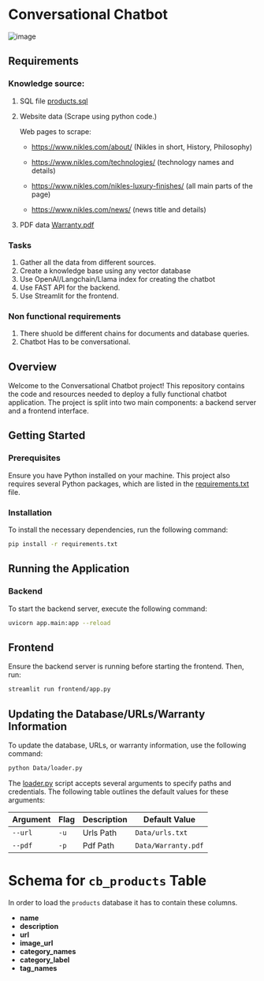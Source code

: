 # Conversational Chatbot
![image](https://github.com/darda-abu/Chatbot-nikles/assets/167751588/7b8ec20d-da54-48bf-9b1e-a6ede5d97efb)


## Requirements
### Knowledge source:
1. SQL file [products.sql](Data\products.sql)
2. Website data (Scrape using python code.) 

    Web pages to scrape:
	
    - https://www.nikles.com/about/ (Nikles in short, History, Philosophy)

	- https://www.nikles.com/technologies/ (technology names and details)

	- https://www.nikles.com/nikles-luxury-finishes/ (all main parts of the page)

	- https://www.nikles.com/news/ (news title and details)
3. PDF data [Warranty.pdf](Data\Warranty.pdf)


### Tasks
1. Gather all the data from different sources.
2. Create a knowledge base using any vector database
3. Use OpenAI/Langchain/Llama index for creating the chatbot
4. Use FAST API for the backend.
5. Use Streamlit for the frontend.


### Non functional requirements
1. There shuold be different chains for documents and database queries.
2. Chatbot Has to be conversational. 
## Overview

Welcome to the Conversational Chatbot project! This repository contains the code and resources needed to deploy a fully functional chatbot application. The project is split into two main components: a backend server and a frontend interface.

## Getting Started

### Prerequisites

Ensure you have Python installed on your machine. This project also requires several Python packages, which are listed in the [requirements.txt](requirements.txt) file.

### Installation

To install the necessary dependencies, run the following command:

```bash
pip install -r requirements.txt
```

## Running the Application

### Backend
To start the backend server, execute the following command:
```bash
uvicorn app.main:app --reload
```
## Frontend
Ensure the backend server is running before starting the frontend. Then, run:
```bash
streamlit run frontend/app.py
```
## Updating the Database/URLs/Warranty Information
To update the database, URLs, or warranty information, use the following command:
```bash
python Data/loader.py
```
The [loader.py](Data/loader.py) script accepts several arguments to specify paths and credentials. The following table outlines the default values for these arguments:

| Argument | Flag | Description | Default Value |
|----------|------|-------------|---------------|
| `--url` | `-u` | Urls Path | `Data/urls.txt` |
| `--pdf` | `-p` | Pdf Path | `Data/Warranty.pdf` |


# Schema for `cb_products` Table

In order to load the `products` database it has to contain these columns.

- **name**
- **description**
- **url**
- **image_url**
- **category_names**
- **category_label**
- **tag_names**

